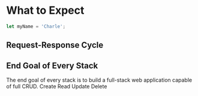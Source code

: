 # What to Expect 

```js
let myName = 'Charle';
```

## Request-Response Cycle

## End Goal of Every Stack 
The end goal of every stack is to build a full-stack web application capable of full CRUD.
Create
Read
Update
Delete